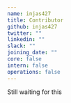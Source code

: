 ```yaml
---
name: injas427
title: Contributor
github: injas427
twitter: ""
linkedin: ""
slack: ""
joining_date: ""
core: false
intern: false
operations: false
---
```


Still waiting for this
